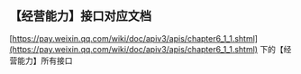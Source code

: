 ﻿## 【经营能力】接口对应文档
[https://pay.weixin.qq.com/wiki/doc/apiv3/apis/chapter6_1_1.shtml](https://pay.weixin.qq.com/wiki/doc/apiv3/apis/chapter6_1_1.shtml) 下的【经营能力】所有接口
